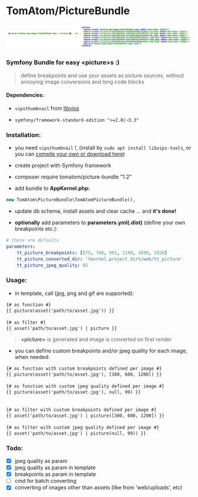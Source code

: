 # TomAtom/PictureBundle

![picture](picture-light.png)

### Symfony Bundle for easy &lt;picture&gt;s :)

> define breakpoints and use your assets as picture sources, without annoying image conversions and long code blocks

#### Dependencies:

* `vipsthumbnail` from [libvips](https://jcupitt.github.io/libvips/)

* `symfony/framework-standard-edition ">=2.8|~3.3"`

### Installation:

* you need `vipsthumbnail` !, (install by `sudo apt install libvips-tools`, or you can [compile your own or download here](https://jcupitt.github.io/libvips/))

* create project with Symfony framework

* composer require tomatom/picture-bundle "1.2"

* add bundle to __AppKernel.php:__
```php
new TomAtom\PictureBundle\TomAtomPictureBundle(),
```
* update db schema, install assets and clear cache ... and __it's done!__

* __optionally__ add parameters to __parameters.yml(.dist)__ (define your own breakpoints etc.):
```yaml
# these are defaults
parameters:
    tt_picture_breakpoints: [575, 768, 991, 1199, 1690, 1920]
    tt_picture_converted_dir: '%kernel.project_dir%/web/tt_picture'
    tt_picture_jpeg_quality: 65
```

### Usage:

* in template, call (jpg, png and gif are supported):
```twig
{# as function #}
{{ picture(asset('path/to/asset.jpg')) }}

{# as filter #}
{{ asset('path/to/asset.jpg') | picture }}

```
> __&lt;picture&gt;__ is generated and image is converted on first render

* you can define custom breakpoints and/or jpeg quality for each image, when needed:
```twig
{# as function with custom breakpoints defined per image #}
{{ picture(asset('path/to/asset.jpg'), [300, 600, 1200]) }}

{# as function with custom jpeg quality defined per image #}
{{ picture(asset('path/to/asset.jpg'), null, 99) }}


{# as filter with custom breakpoints defined per image #}
{{ asset('path/to/asset.jpg') | picture([300, 600, 1200]) }}

{# as filter with custom jpeg quality defined per image #}
{{ asset('path/to/asset.jpg') | picture(null, 99)) }}
```

### Todo:

- [x] jpeg quality as param
- [x] jpeg quality as param in template
- [x] breakpoints as param in template
- [ ] cmd for batch converting
- [x] converting of images other than assets (like from 'web/uploads', etc)
